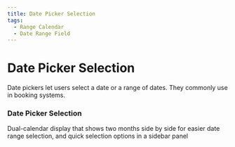```yaml
---
title: Date Picker Selection
tags:
  - Range Calendar
  - Date Range Field
---
```


# Date Picker Selection

<Description>

Date pickers let users select a date or a range of dates. They commonly use in booking systems.

</Description>

<Tags />

<ComponentPreview type="example"  name="DatePickerSelection" />

<ExampleSection>

### Date Picker Selection

Dual-calendar display that shows two months side by side for easier date range selection, and quick selection options in a sidebar panel

</ExampleSection>
